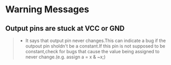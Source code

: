 # Warning Messages
## Output pins are stuck at VCC or GND
> * It says that output pin never changes.This can indicate a bug if the outpout pin sholdn't be a constant.If this pin is not supposed to be constant,check for bugs that cause the value being assigned to never change.(e.g. assign a = x & ~x;)
